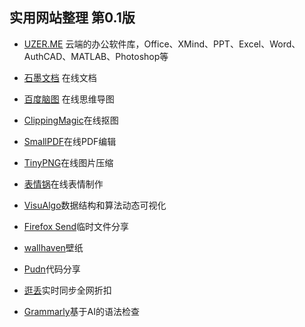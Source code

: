    ## 实用网站整理 第0.1版

- [UZER.ME](https://uzer.me/) 云端的办公软件库，Office、XMind、PPT、Excel、Word、AuthCAD、MATLAB、Photoshop等
		 
- [石墨文档](https://shimo.im) 在线文档
		
- [百度脑图](http://naotu.baidu.com/) 在线思维导图
		 
- [ClippingMagic](https://clippingmagic.com/)在线抠图
 	
- [SmallPDF](https://smallpdf.com/cn)在线PDF编辑
 		
- [TinyPNG](https://tinypng.com/)在线图片压缩
  		
- [表情锅](https://app.xuty.tk/static/app/index.html)在线表情制作
	
- [VisuAlgo](https://visualgo.net/zh)数据结构和算法动态可视化

- [Firefox Send](https://send.firefox.com/)临时文件分享

- [wallhaven](https://alpha.wallhaven.cc/)壁纸

- [Pudn](http://www.pudn.com/)代码分享

- [逛丢](https://guangdiu.com/)实时同步全网折扣

- [Grammarly](https://www.grammarly.com/)基于AI的语法检查
